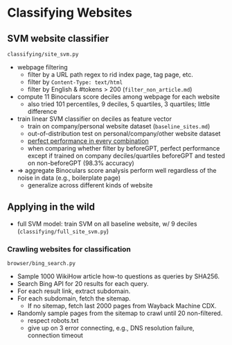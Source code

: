 # Classifying Websites

## SVM website classifier

`classifying/site_svm.py`

- webpage filtering
    - filter by a URL path regex to rid index page, tag page, etc.
    - filter by `Content-Type: text/html`
    - filter by English & \#tokens \> 200 (`filter_non_article.md`)
- compute 11 Binoculars score deciles among webpage for each website
    - also tried 101 percentiles, 9 deciles, 5 quartiles, 3 quartiles;
        little difference
- train linear SVM classifier on deciles as feature vector
    - train on company/personal website dataset (`baseline_sites.md`)
    - out-of-distribution test on personal/company/other website dataset
    - [perfect performance in every
        combination](https://github.com/SichangHe/DeGenTWeb/issues/18#issuecomment-2810937177)
    - when comparing whether filter by beforeGPT, perfect performance except
        if trained on company deciles/quartiles beforeGPT and tested on
        non-beforeGPT (98.3\% accuracy)
- ⇒ aggregate Binoculars score analysis perform well regardless of
    the noise in data (e.g., boilerplate page)
    - generalize across different kinds of website

## Applying in the wild

- full SVM model: train SVM on all baseline website,
    w/ 9 deciles (`classifying/full_site_svm.py`)

### Crawling websites for classification

`browser/bing_search.py`

- Sample 1000 WikiHow article how-to questions as queries by SHA256.
- Search Bing API for 20 results for each query.
- For each result link, extract subdomain.
- For each subdomain, fetch the sitemap.
    - If no sitemap, fetch last 2000 pages from Wayback Machine CDX.
- Randomly sample pages from the sitemap to crawl until 20 non-filtered.
    - respect robots.txt
    - give up on 3 error connecting, e.g., DNS resolution failure,
        connection timeout
